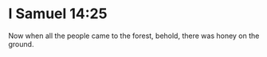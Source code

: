 # I Samuel 14:25

Now when all the people came to the forest, behold, there was honey on the ground.
